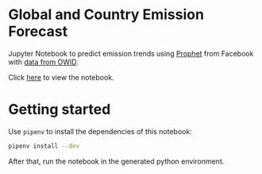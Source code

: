 # Global and Country Emission Forecast

Jupyter Notebook to predict emission trends using [Prophet](https://facebook.github.io/prophet/) from Facebook with [data from OWID](https://github.com/owid/co2-data).

Click [here](emission_data_forecast.ipynb) to view the notebook.

# Getting started

Use `pipenv` to install the dependencies of this notebook:

```sh
pipenv install --dev
```

After that, run the notebook in the generated python environment.
